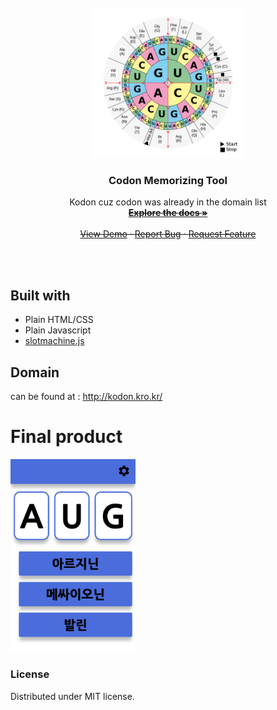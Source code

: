 <br />
<div align="center">
  <a href="https://github.com/seung7361/kodon/">
    <img src="./image.png" alt="Logo" width="240" height="240">
  </a>

<h3 align="center">Codon Memorizing Tool</h3>

  <p align="center">
    Kodon cuz codon was already in the domain list
    <strike><br />
    <a href="https://github.com/seung7361/kodon/"><strong>Explore the docs »</strong></a>
    <br />
    <br />
    <a href="">View Demo</a>
    ·
    <a href="https://github.com/seung7361/kodon/issues">Report Bug</a>
    ·
    <a href="">Request Feature</a>
  </p></strike>
</div><br><br>

## Built with
* Plain HTML/CSS
* Plain Javascript
* [slotmachine.js](/)

## Domain
can be found at : http://kodon.kro.kr/

# Final product
<img src="./image2.png" width="200" />

### License
Distributed under MIT license.